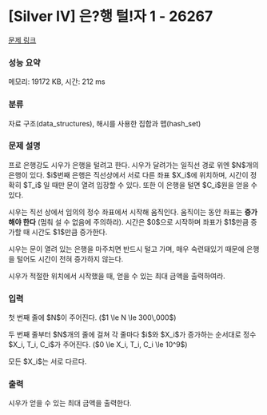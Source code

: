# [Silver IV] 은?행 털!자 1 - 26267 

[문제 링크](https://www.acmicpc.net/problem/26267) 

### 성능 요약

메모리: 19172 KB, 시간: 212 ms

### 분류

자료 구조(data_structures), 해시를 사용한 집합과 맵(hash_set)

### 문제 설명

<p>프로 은행강도 시우가 은행을 털려고 한다. 시우가 달려가는 일직선 경로 위엔 $N$개의 은행이 있다. $i$번째 은행은 직선상에서 서로 다른 좌표 $X_i$에 위치하며, 시간이 정확히 $T_i$ 일 때만 문이 열려 입장할 수 있다. 또한 이 은행을 털면 $C_i$원을 얻을 수 있다.</p>

<p>시우는 직선 상에서 임의의 정수 좌표에서 시작해 움직인다. 움직이는 동안 좌표는 <strong>증가해야 한다</strong> (멈춰 설 수 없음에 주의하라). 시간은 $0$으로 시작하며 좌표가 $1$만큼 증가할 때 시간도 $1$만큼 증가한다.</p>

<p>시우는 문이 열려 있는 은행을 마주치면 반드시 털고 가며, 매우 숙련돼있기 때문에 은행을 털어도 시간이 전혀 증가하지 않는다.</p>

<p>시우가 적절한 위치에서 시작했을 때, 얻을 수 있는 최대 금액을 출력하여라.</p>

### 입력 

 <p>첫 번째 줄에 $N$이 주어진다. ($1 \le N \le 300\,000$)</p>

<p>두 번째 줄부터 $N$개의 줄에 걸쳐 각 줄마다 $i$와 $X_i$가 증가하는 순서대로 정수 $X_i, T_i, C_i$가 주어진다. ($0 \le X_i, T_i, C_i \le 10^9$)</p>

<p>모든 $X_i$는 서로 다르다.</p>

### 출력 

 <p>시우가 얻을 수 있는 최대 금액을 출력한다.</p>

